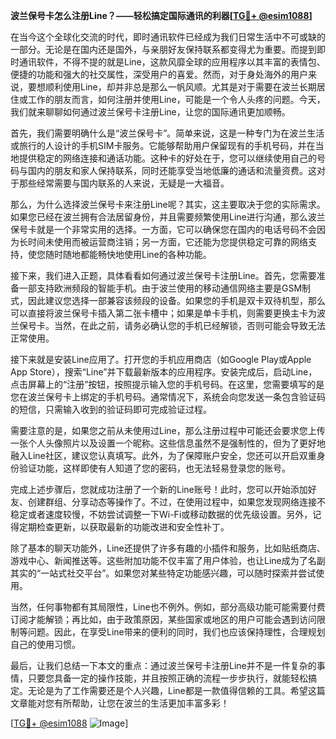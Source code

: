 **波兰保号卡怎么注册Line？——轻松搞定国际通讯的利器[[TG💪+ @esim1088](https://t.me/s/esim1088)]**

在当今这个全球化交流的时代，即时通讯软件已经成为我们日常生活中不可或缺的一部分。无论是在国内还是国外，与亲朋好友保持联系都变得尤为重要。而提到即时通讯软件，不得不提的就是Line，这款风靡全球的应用程序以其丰富的表情包、便捷的功能和强大的社交属性，深受用户的喜爱。然而，对于身处海外的用户来说，要想顺利使用Line，却并非总是那么一帆风顺。尤其是对于需要在波兰长期居住或工作的朋友而言，如何注册并使用Line，可能是一个令人头疼的问题。今天，我们就来聊聊如何通过波兰保号卡注册Line，让您的国际通讯更加顺畅。

首先，我们需要明确什么是“波兰保号卡”。简单来说，这是一种专门为在波兰生活或旅行的人设计的手机SIM卡服务。它能够帮助用户保留现有的手机号码，并在当地提供稳定的网络连接和通话功能。这种卡的好处在于，您可以继续使用自己的号码与国内的朋友和家人保持联系，同时还能享受当地低廉的通话和流量资费。这对于那些经常需要与国内联系的人来说，无疑是一大福音。

那么，为什么选择波兰保号卡来注册Line呢？其实，这主要取决于您的实际需求。如果您已经在波兰拥有合法居留身份，并且需要频繁使用Line进行沟通，那么波兰保号卡就是一个非常实用的选择。一方面，它可以确保您在国内的电话号码不会因为长时间未使用而被运营商注销；另一方面，它还能为您提供稳定可靠的网络支持，使您随时随地都能畅快地使用Line的各种功能。

接下来，我们进入正题，具体看看如何通过波兰保号卡注册Line。首先，您需要准备一部支持欧洲频段的智能手机。由于波兰使用的移动通信网络主要是GSM制式，因此建议您选择一部兼容该频段的设备。如果您的手机是双卡双待机型，那么可以直接将波兰保号卡插入第二张卡槽中；如果是单卡手机，则需要更换主卡为波兰保号卡。当然，在此之前，请务必确认您的手机已经解锁，否则可能会导致无法正常使用。

接下来就是安装Line应用了。打开您的手机应用商店（如Google Play或Apple App Store），搜索“Line”并下载最新版本的应用程序。安装完成后，启动Line，点击屏幕上的“注册”按钮，按照提示输入您的手机号码。在这里，您需要填写的是您在波兰保号卡上绑定的手机号码。通常情况下，系统会向您发送一条包含验证码的短信，只需输入收到的验证码即可完成验证过程。

需要注意的是，如果您之前从未使用过Line，那么注册过程中可能还会要求您上传一张个人头像照片以及设置一个昵称。这些信息虽然不是强制性的，但为了更好地融入Line社区，建议您认真填写。此外，为了保障账户安全，您还可以开启双重身份验证功能，这样即使有人知道了您的密码，也无法轻易登录您的账号。

完成上述步骤后，您就成功注册了一个新的Line账号！此时，您可以开始添加好友、创建群组、分享动态等操作了。不过，在使用过程中，如果您发现网络连接不稳定或者速度较慢，不妨尝试调整一下Wi-Fi或移动数据的优先级设置。另外，记得定期检查更新，以获取最新的功能改进和安全性补丁。

除了基本的聊天功能外，Line还提供了许多有趣的小插件和服务，比如贴纸商店、游戏中心、新闻推送等。这些附加功能不仅丰富了用户体验，也让Line成为了名副其实的“一站式社交平台”。如果您对某些特定功能感兴趣，可以随时探索并尝试使用。

当然，任何事物都有其局限性，Line也不例外。例如，部分高级功能可能需要付费订阅才能解锁；再比如，由于政策原因，某些国家或地区的用户可能会遇到访问限制等问题。因此，在享受Line带来的便利的同时，我们也应该保持理性，合理规划自己的使用习惯。

最后，让我们总结一下本文的重点：通过波兰保号卡注册Line并不是一件复杂的事情，只要您具备一定的操作技能，并且按照正确的流程一步步执行，就能轻松搞定。无论是为了工作需要还是个人兴趣，Line都是一款值得信赖的工具。希望这篇文章能对您有所帮助，让您在波兰的生活更加丰富多彩！

[[TG💪+ @esim1088](https://t.me/s/esim1088) ![Image](https://i.postimg.cc/4NQfJmqS/Snipaste-2025-05-13-00-14-12.png)]